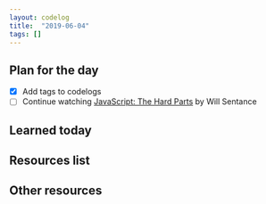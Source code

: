```yaml
---
layout: codelog
title:  "2019-06-04"
tags: []
---
```


## Plan for the day

- [x] Add tags to codelogs
- [ ] Continue watching [JavaScript: The Hard Parts](https://frontendmasters.com/courses/javascript-hard-parts/) by Will Sentance

## Learned today

## Resources list

## Other resources
